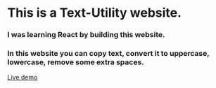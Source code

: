 # This is a Text-Utility website.

### I was learning React by building this website.

### In this website you can copy text, convert it to uppercase, lowercase, remove some extra spaces.

[Live demo](https://text-utilites.netlify.app/)
